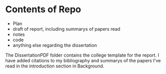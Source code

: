 # Contents of Repo

- Plan
- draft of report, including summarys of papers read
- notes
- code
- anything else regarding the dissertation

The DissertationPDF folder contains the college template for the report. I have added citations to my bibliography and summarys 
of the papers I've read in the introduction section in Background. 
